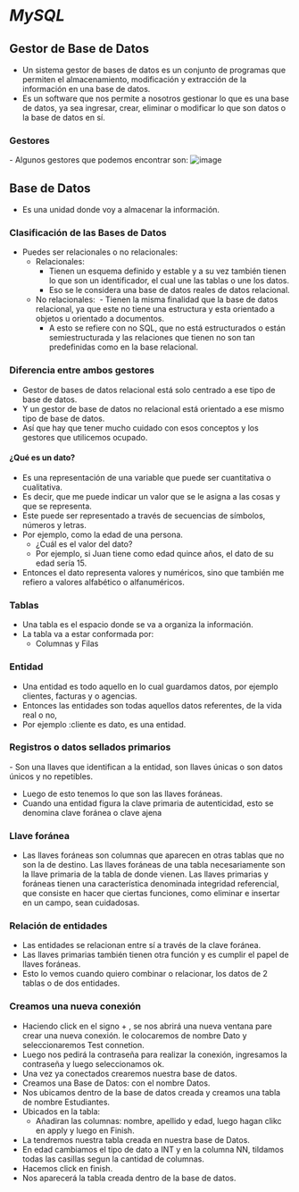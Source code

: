 # ***MySQL***
## Gestor​ de​ Base​ de Datos
- Un sistema gestor de bases de datos es un conjunto de programas que permiten el almacenamiento, modificación y extracción de la información en una base de datos.
- Es un software que nos permite a nosotros gestionar lo que es una base de datos, ya sea ingresar, crear, eliminar o modificar lo que son datos o la base de datos en sí.

### Gestores
​- Algunos gestores que podemos encontrar son:
![image](https://github.com/user-attachments/assets/3df16a85-5fa5-479b-b50a-3e8d1f2aa168)

## Base de Datos
- Es una unidad donde voy a almacenar la información. 

### Clasificación de las Bases de Datos
- Puedes ser relacionales o no relacionales:
  - Relacionales:
    - ​Tienen un esquema definido y estable y a su vez también tienen lo que son un identificador, el cual une las tablas o une los datos.
    - Eso se le considera una base de datos reales de datos relacional.
  - No relacionales:
​    - Tienen la misma finalidad que la base de datos relacional, ya que este no tiene una estructura y esta orientado a objetos u orientado a documentos. 
    - A esto se refiere con no SQL, que no está estructurados o están semiestructurada y las relaciones que tienen no son tan predefinidas como en la base relacional.

### Diferencia entre ambos gestores
- Gestor de bases de datos relacional está solo centrado a ese tipo de base de datos.
- Y un gestor de base de datos no relacional está orientado a ese mismo tipo de base de datos.
- Así que hay que tener mucho cuidado con esos conceptos y los gestores que utilicemos ocupado.

#### ¿Qué es un dato?
- ​Es una representación de una variable que puede ser cuantitativa o cualitativa.
- Es decir, que me puede indicar un valor que se le asigna a las cosas y que se representa.
- Este puede ser representado a través de secuencias de símbolos, números y letras.
- Por ejemplo, como la edad de una persona.
  - ¿Cuál es el valor del dato?
  - Por ejemplo, si Juan tiene como edad quince años, el dato de su edad sería 15.
- Entonces el dato representa valores y numéricos, sino que también me refiero a valores alfabético o alfanuméricos.

### Tablas
- ​Una tabla es el espacio donde se va a organiza la información.
- La tabla va a estar conformada por:
  - Columnas y Filas​

### Entidad
- Una entidad es todo aquello en lo cual guardamos datos, por ejemplo clientes,  facturas y o agencias.
- Entonces las entidades son todas aquellos datos referentes, de la vida real o no, 
- Por ejemplo :cliente es dato, es una entidad.

### Registros o datos sellados primarios
​- Son una llaves que identifican a la entidad, son llaves únicas o son datos únicos y no repetibles.
- Luego de esto tenemos lo que son las llaves foráneas.
- Cuando una entidad figura la clave primaria de autenticidad, esto se denomina clave foránea o clave ajena

### Llave foránea
- Las llaves foráneas son columnas que aparecen en otras tablas que no son la de destino. Las llaves foráneas de una tabla necesariamente son la llave primaria de la tabla de donde vienen. Las llaves primarias y foráneas tienen una característica denominada integridad referencial, que consiste en hacer que ciertas funciones, como eliminar e insertar en un campo, sean cuidadosas.

### Relación de entidades
- Las entidades se relacionan entre sí a través de la clave foránea.
- Las llaves primarias también tienen otra función y es cumplir el papel de llaves foráneas.
- Esto lo vemos cuando quiero combinar o relacionar,  los datos de 2 tablas o de dos entidades.

### Creamos una nueva conexión​
- Haciendo click en el signo + , se nos abrirá una nueva ventana pare crear una nueva conexión. le colocaremos de nombre Dato y seleccionaremos Test connetion.
- Luego nos pedirá la contraseña para realizar la conexión, ingresamos la contraseña y luego seleccionamos ok.
- Una vez ya conectados crearemos nuestra base de datos.
- Creamos una Base de Datos: con el nombre Datos.
- Nos ubicamos dentro de la base de datos creada y creamos una tabla de nombre Estudiantes.
- Ubicados en la tabla:​
  - Añadiran las columnas: nombre, apellido y edad, luego hagan clikc en apply y luego en Finish.​
- La tendremos nuestra tabla creada en nuestra base de Datos​.
- En edad cambiamos el tipo de dato a INT y en la columna NN, tildamos todas las casillas segun la cantidad de columnas.
- Hacemos click en finish.
- ​Nos aparecerá la tabla creada dentro de la base de datos.
